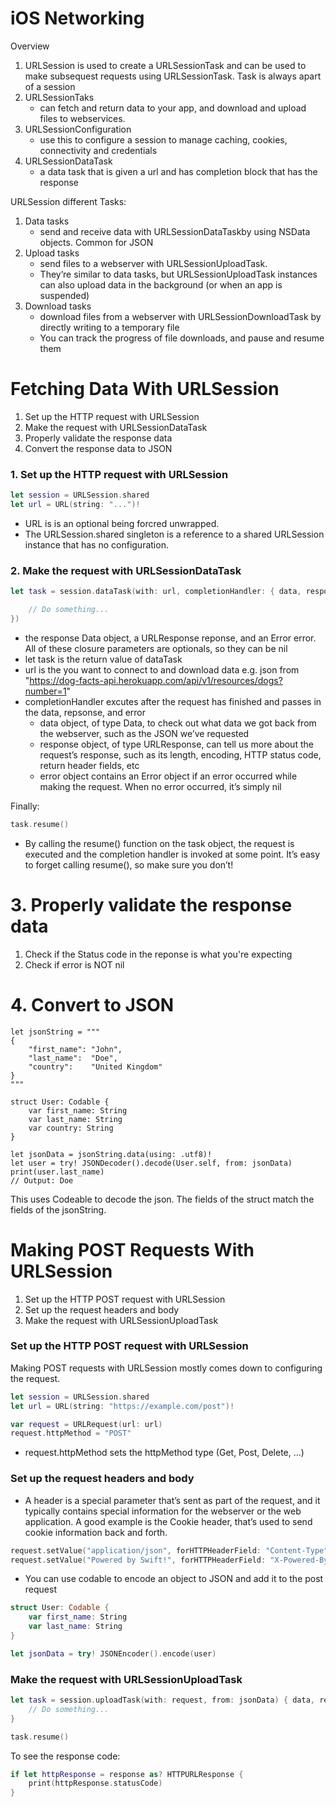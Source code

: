 # iOS Networking

Overview

1. URLSession is used to create a URLSessionTask and can be used to make subsequest requests using URLSessionTask. Task is always apart of a session
2. URLSessionTaks
    - can fetch and return data to your app, and download and upload files to webservices.
3. URLSessionConfiguration
    - use this to configure a session to manage caching, cookies, connectivity and credentials
4. URLSessionDataTask
    - a data task that is given a url and has completion block that has the response


URLSession different Tasks:
1. Data tasks
    - send and receive data with URLSessionDataTaskby using NSData objects. Common for JSON
3. Upload tasks
    - send files to a webserver with URLSessionUploadTask. 
    - They’re similar to data tasks, but URLSessionUploadTask instances can also upload data in the background (or when an app is suspended)
5. Download tasks
    - download files from a webserver with URLSessionDownloadTask by directly writing to a temporary file
    - You can track the progress of file downloads, and pause and resume them


# Fetching Data With URLSession
1. Set up the HTTP request with URLSession
2. Make the request with URLSessionDataTask
3. Properly validate the response data
4. Convert the response data to JSON

### 1. Set up the HTTP request with URLSession

```swift
let session = URLSession.shared
let url = URL(string: "...")!
```

- URL is is an optional being forcred unwrapped.
- The URLSession.shared singleton is a reference to a shared URLSession instance that has no configuration. 

### 2. Make the request with URLSessionDataTask

```swift
let task = session.dataTask(with: url, completionHandler: { data, response, error in

    // Do something...
})
```
- the response Data object, a URLResponse reponse, and an Error error. All of these closure parameters are optionals, so they can be nil
- let task is the return value of dataTask
- url is the you want to connect to and download data e.g. json from "https://dog-facts-api.herokuapp.com/api/v1/resources/dogs?number=1"
- completionHandler excutes after the request has finished and passes in the data, repsonse, and error
    - data object, of type Data, to check out what data we got back from the webserver, such as the JSON we’ve requested
    - response object, of type URLResponse, can tell us more about the request’s response, such as its length, encoding, HTTP status code, return header fields, etc
    - error object contains an Error object if an error occurred while making the request. When no error occurred, it’s simply nil

Finally:
```swift
task.resume()
```
- By calling the resume() function on the task object, the request is executed and the completion handler is invoked at some point. It’s easy to forget calling resume(), so make sure you don’t!

# 3. Properly validate the response data

1. Check if the Status code in the reponse is what you're expecting
2. Check if error is NOT nil

# 4. Convert to JSON
```
let jsonString = """
{
    "first_name": "John",
    "last_name":  "Doe",
    "country":    "United Kingdom"
}
"""

struct User: Codable {
    var first_name: String
    var last_name: String
    var country: String
}

let jsonData = jsonString.data(using: .utf8)!
let user = try! JSONDecoder().decode(User.self, from: jsonData)
print(user.last_name)
// Output: Doe
```

This uses Codeable to decode the json. The fields of the struct match the fields of the jsonString. 

# Making POST Requests With URLSession

1. Set up the HTTP POST request with URLSession
2. Set up the request headers and body
3. Make the request with URLSessionUploadTask

### Set up the HTTP POST request with URLSession

Making POST requests with URLSession mostly comes down to configuring the request.

```swift
let session = URLSession.shared
let url = URL(string: "https://example.com/post")!

var request = URLRequest(url: url)
request.httpMethod = "POST"
```

- request.httpMethod sets the httpMethod type (Get, Post, Delete, ...)

### Set up the request headers and body

- A header is a special parameter that’s sent as part of the request, and it typically contains special information for the webserver or the web application. A good example is the Cookie header, that’s used to send cookie information back and forth.

```swift
request.setValue("application/json", forHTTPHeaderField: "Content-Type")
request.setValue("Powered by Swift!", forHTTPHeaderField: "X-Powered-By")
```

- You can use codable to encode an object to JSON and add it to the post request

```swift 
struct User: Codable {
    var first_name: String
    var last_name: String
}

let jsonData = try! JSONEncoder().encode(user)
```

### Make the request with URLSessionUploadTask

```swift
let task = session.uploadTask(with: request, from: jsonData) { data, response, error in
    // Do something...
}

task.resume()
```

To see the response code:
```swift
if let httpResponse = response as? HTTPURLResponse {
    print(httpResponse.statusCode)
}
```
